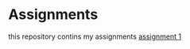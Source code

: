 # Assignments
this repository contins my assignments
[assignment 1](https://github.com/Anddu9611/Assignments/blob/master/Assignment_week_2%20(1).ipynb)
